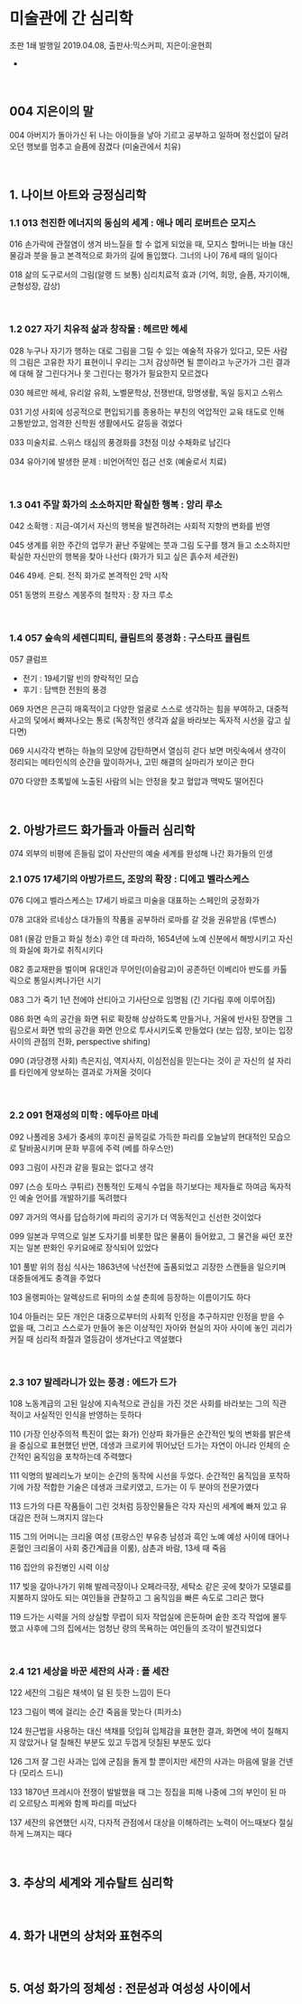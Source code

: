 # 미술관에 간 심리학

초판 1쇄 발행일 2019.04.08, 출판사:믹스커피, 지은이:윤현희 

- 

<br>

## **004 지은이의 말**

004 아버지가 돌아가신 뒤 나는 아이들을 낳아 기르고 공부하고 일하며 정신없이 달려오던 행보를 멈추고 슬픔에 잠겼다 (미술관에서 치유)

<br>


## **1. 나이브 아트와 긍정심리학**

### **1.1** 013 천진한 에너지의 동심의 세계 : **애나 메리 로버트슨 모지스**

016 손가락에 관절염이 생겨 바느질을 할 수 없게 되었을 때, 모지스 할머니는 바늘 대신 물감과 붓을 들고 본격적으로 화가의 길에 돌입했다. 그너의 나이 76세 때의 일이다

018 삶의 도구로서의 그림(알랭 드 보통) 심리치료적 효과 (기억, 희망, 슬픔, 자기이해, 균형성장, 감상)

<br>

### **1.2** 027 자기 치유적 삶과 창작물 : **헤르만 헤세**

028 누구나 자기가 행하는 대로 그림을 그릴 수 있는 예술적 자유가 있다고, 모든 사람의 그림은 고유한 자기 표현이니 우리는 그저 감상하면 될 뿐이라고 누군가가 그린 결과에 대해 잘 그린다거나 못 그린다는 평가가 필요한지 모르겠다

030 헤르만 헤세, 유리알 유희, 노벨문학상, 전쟁반대, 망명생활, 독일 등지고 스위스

031 기성 사회에 성공적으로 편입되기를 종용하는 부친의 억압적인 교육 태도로 인해 고통받았고, 엄격한 신학원 생활에서도 갈등을 겪었다

033 미술치료. 스위스 태심의 풍경화를 3천점 이상 수채화로 남긴다

034 유아기에 발생한 문제 : 비언어적인 접근 선호 (예술로서 치료)

<br>

### **1.3** 041 주말 화가의 소소하지만 확실한 행복 : **앙리 루소**

042 소확행 : 지금-여기서 자신의 행복을 발견하려는 사회적 지향의 변화를 반영

045 생계를 위한 주간의 업무가 끝난 주말에는 붓과 그림 도구를 챙겨 들고 소소하지만 확실한 자신만의 행복을 찾아 나선다 (화가가 되고 싶은 흙수저 세관원)

046 49세. 은퇴. 전직 화가로 본격적인 2막 시작

051 동명의 프랑스 계몽주의 철학자 : 장 자크 루소

<br>

### **1.4** 057 숲속의 세렌디피티, 클림트의 풍경화 : **구스타프 클림트**

057 클럼프
- 전기 : 19세기말 빈의 향락적인 모습
- 후기 : 담백한 전원의 풍경

069 자연은 은근히 매혹적이고 다양한 얼굴로 스스로 생각하는 힘을 부여하고, 대중적 사고의 덫에서 빠져나오는 통로 (독창적인 생각과 삶을 바라보는 독자적 시선을 갚고 싶다면)

069 시시각각 변하는 하늘의 모양에 감탄하면서 열심히 걷다 보면 머릿속에서 생각이 정리되는 메타인식의 순간을 맢이하거나, 고민 해결의 실마리가 보이곤 한다

070 다양한 초록빞에 노출된 사람의 뇌는 안정을 찾고 혈압과 맥박도 떨어진다

<br>


## **2. 아방가르드 화가들과 아들러 심리학**

074 외부의 비평에 흔들림 없이 자산만의 예술 세계를 완성해 나간 화가들의 인생

### **2.1** 075 17세기의 아방가르드, 조망의 확장 : **디에고 벨라스케스**

076 디에고 벨라스케스는 17세기 바로크 미술을 대표하는 스페인의 궁정화가

078 고대와 르네상스 대가들의 작품을 공부하러 로마를 갈 것을 권유받음 (루벤스)

081 (물감 만들고 화실 청소) 후안 데 파라하, 1654년에 노예 신분에서 해방시키고 자신의 화실에 화가로 취직시키다

082 종교재판을 벌이며 유대인과 무어인(이슬람교)이 공존하던 이베리아 반도를 카톨릭으로 통일시켜나가던 시기

083 그가 죽기 1년 전에야 산티아고 기사단으로 임명됨 (긴 기다림 후에 이루어짐)

086 화면 속의 공간을 화면 뒤로 확장해 상상하도록 만들거나, 거울에 반사된 장면을 그림으로서 화면 밖의 공간을 화면 안으로 투사시키도록 만들었다 (보는 입장, 보이는 입장 사이의 관점의 전화, perspective shifing)

090 (과당경쟁 사회) 측은지심, 역지사지, 이심전심을 믿는다는 것이 곧 자신의 설 자리를 타인에게 양보하는 결과로 가져올 것이다

<br>

### **2.2** 091 현재성의 미학 : **에두아르 마네**

092 나폴레옹 3세가 중세의 후미진 골목길로 가득한 파리를 오늘날의 현대적인 모습으로 탈바꿈시키며 문화 부흥에 주력 (베를 하우스만) 

093 그림이 사진과 같을 필요는 없다고 생각

097 (스승 토마스 쿠튀르) 전통적인 도제식 수업을 하기보다는 제자들로 하여금 독자적인 예술 언어를 개발하기를 독려했다

097 과거의 역사를 답습하기에 파리의 공기가 더 역동적인고 신선한 것이었다

099 일본과 무역으로 일본 도자기를 비롯한 많은 물품이 들어왔고, 그 물건을 싸던 포잔지는 일본 판화인 우키요에로 장식되어 있었다

101 풀밭 위의 점심 식사는 1863년에 낙선전에 출품되었고 괴장한 스캔들을 일으키며 대중들에게도 충격을 주었다

103 올랭피아는 알렉상드르 뒤마의 소설 춘희에 등장하는 이름이기도 하다

104 아들러는 모든 개인은 대중으로부터의 사회적 인정을 추구하지만 인정을 받을 수 없을 때, 그리고 스스로가 만들어 놓은 이상적인 자아와 현실의 자아 사이에 놓인 괴리가 커질 때 심리적 좌절과 열등감이 생겨난다고 역설했다

<br>

### **2.3** 107 발레라니가 있는 풍경 : **에드가 드가**

108 노동계급의 고된 일상에 지속적으로 관심을 가진 것은 사회를 바라보는 그의 직관적이고 사실적인 인식을 반영하는 듯하다

110 (가장 인상주의적 특진이 없는 화가) 인상파 화가들은 순간적인 빛의 변화를 밝은색을 중심으로 표현했던 반면, 데생과 크로키에 뛰어났던 드가는 자연이 아니라 인체의 순간적인 움직임을 포착하는데 주력했다

111 익명의 발레리노가 보이는 순간의 동작에 시선을 두었다. 순간적인 움직임을 포착하기에 가장 적합한 기술은 데생과 크로키였고, 드가는 이 두 분야의 전문가였다

113 드가의 다른 작품들이 그린 것처럼 등장인물들은 각자 자신의 세계에 빠져 있고 유대감은 전혀 느껴지지 않는다

115 그의 어머니는 크리올 여성 (프랑스인 부유층 남성과 흑인 노예 예성 사이에 태어나 혼혈인 크리올이 사회 중간계급을 이룸), 삼촌과 바람, 13세 때 죽음

116 집안의 유전병인 시력 이상

117 빚을 갚아나가기 위해 발레극장이나 오페라극장, 세탁소 같은 곳에 찾아가 모델료를 지불하지 않아도 되는 여인들을 관찰하고 그 움직임을 빠른 속도로 그리곤 했다

119 드가는 시력을 거의 상실할 무렵이 되자 작업실에 은둔하며 숱한 조각 작업에 몰두했고 사후에 그의 집에서는 엄청난 량의 목욕하는 여인들의 조각이 발견되었다

<br>

### **2.4** 121 세상을 바꾼 세잔의 사과 : **폴 세잔**

122 세잔의 그림은 채색이 덜 된 듯한 느낌이 든다

123 그림이 벽에 걸리는 순간 죽음을 맞는다 (피카소)

124 원근법을 사용하는 대신 색채를 덧입혀 입체감을 표현한 결과, 화면에 색이 칠해지지 않았거나 덜 칠해진 부분도 있고 두껍게 덧칠된 부분도 있다

126 그저 잘 그린 사과는 입에 군침을 돌게 할 뿐이지만 세잔의 사과는 마음에 말을 건넨다 (모리스 드니)

133 1870년 프레시아 전쟁이 발발했을 때 그는 징집을 피해 나중에 그의 부인이 된 마리 오르탕스 피케와 함께 파리를 떠났다

137 세잔의 유연했던 시각, 다자적 관점에서 대상을 이해하려는 노력이 어느때보다 절실하게 느껴지는 때다

<br>


## 3. 추상의 세계와 게슈탈트 심리학

<br>


## 4. 화가 내면의 상처와 표현주의

<br>


## 5. 여성 화가의 정체성 : 전문성과 여성성 사이에서



